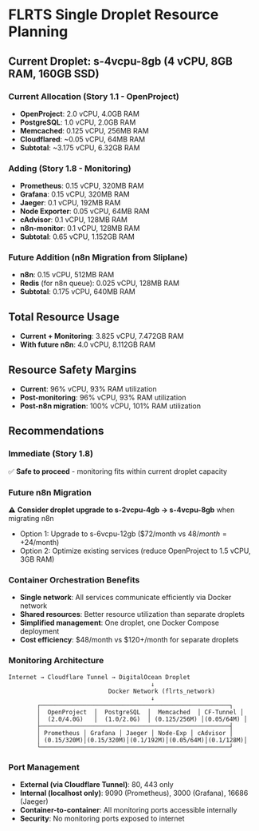 # FLRTS Single Droplet Resource Planning

## Current Droplet: s-4vcpu-8gb (4 vCPU, 8GB RAM, 160GB SSD)

### Current Allocation (Story 1.1 - OpenProject)

- **OpenProject**: 2.0 vCPU, 4.0GB RAM
- **PostgreSQL**: 1.0 vCPU, 2.0GB RAM
- **Memcached**: 0.125 vCPU, 256MB RAM
- **Cloudflared**: ~0.05 vCPU, 64MB RAM
- **Subtotal**: ~3.175 vCPU, 6.32GB RAM

### Adding (Story 1.8 - Monitoring)

- **Prometheus**: 0.15 vCPU, 320MB RAM
- **Grafana**: 0.15 vCPU, 320MB RAM
- **Jaeger**: 0.1 vCPU, 192MB RAM
- **Node Exporter**: 0.05 vCPU, 64MB RAM
- **cAdvisor**: 0.1 vCPU, 128MB RAM
- **n8n-monitor**: 0.1 vCPU, 128MB RAM
- **Subtotal**: 0.65 vCPU, 1.152GB RAM

### Future Addition (n8n Migration from Sliplane)

- **n8n**: 0.15 vCPU, 512MB RAM
- **Redis** (for n8n queue): 0.025 vCPU, 128MB RAM
- **Subtotal**: 0.175 vCPU, 640MB RAM

## Total Resource Usage

- **Current + Monitoring**: 3.825 vCPU, 7.472GB RAM
- **With future n8n**: 4.0 vCPU, 8.112GB RAM

## Resource Safety Margins

- **Current**: 96% vCPU, 93% RAM utilization
- **Post-monitoring**: 96% vCPU, 93% RAM utilization
- **Post-n8n migration**: 100% vCPU, 101% RAM utilization

## Recommendations

### Immediate (Story 1.8)

✅ **Safe to proceed** - monitoring fits within current droplet capacity

### Future n8n Migration

⚠️ **Consider droplet upgrade to s-2vcpu-4gb → s-4vcpu-8gb** when migrating n8n

- Option 1: Upgrade to s-6vcpu-12gb ($72/month vs $48/month = +$24/month)
- Option 2: Optimize existing services (reduce OpenProject to 1.5 vCPU, 3GB RAM)

### Container Orchestration Benefits

- **Single network**: All services communicate efficiently via Docker network
- **Shared resources**: Better resource utilization than separate droplets
- **Simplified management**: One droplet, one Docker Compose deployment
- **Cost efficiency**: $48/month vs $120+/month for separate droplets

### Monitoring Architecture

```
Internet → Cloudflare Tunnel → DigitalOcean Droplet
                                        ↓
                            Docker Network (flrts_network)
                                        ↓
        ┌─────────────────────────────────────────────────────┐
        │  OpenProject  │  PostgreSQL  │  Memcached  │ CF-Tunnel │
        │  (2.0/4.0G)   │  (1.0/2.0G)  │ (0.125/256M) │(0.05/64M) │
        ├─────────────────────────────────────────────────────┤
        │ Prometheus │ Grafana │ Jaeger │ Node-Exp │ cAdvisor │
        │ (0.15/320M)│(0.15/320M)│(0.1/192M)│(0.05/64M)│(0.1/128M)│
        └─────────────────────────────────────────────────────┘
```

### Port Management

- **External (via Cloudflare Tunnel)**: 80, 443 only
- **Internal (localhost only)**: 9090 (Prometheus), 3000 (Grafana), 16686
  (Jaeger)
- **Container-to-container**: All monitoring ports accessible internally
- **Security**: No monitoring ports exposed to internet
